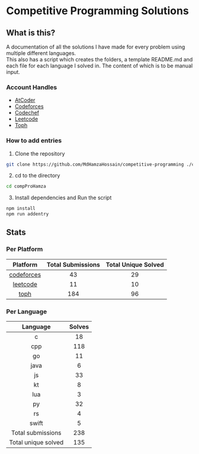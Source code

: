# Competitive Programming Solutions

## What is this?

A documentation of all the solutions I have made for every problem using multiple different languages.\
This also has a script which creates the folders, a template README.md and each file for each language I solved in. The content of which is to be manual input.

### Account Handles

- [AtCoder](https://atcoder.jp/users/HamzaHossain)
- [Codeforces](https://codeforces.com/profile/hamzahossain)
- [Codechef](https://www.codechef.com/users/hamzahossain)
- [Leetcode](https://leetcode.com/u/hamzahossain/)
- [Toph](https://toph.co/u/hamzahossain)

### How to add entries

1. Clone the repository

```bash
git clone https://github.com/MdHamzaHossain/competitive-programming ./compProHamza
```

2. cd to the directory

```sh
cd compProHamza
```

3. Install dependencies and Run the script

```sh
npm install
npm run addentry
```

## Stats

### Per Platform

|               Platform              | Total Submissions | Total Unique Solved |
| :---------------------------------: | :---------------: | :-----------------: |
| [codeforces](<./solves/codeforces>) |         43        |          29         |
|   [leetcode](<./solves/leetcode>)   |         11        |          10         |
|       [toph](<./solves/toph>)       |        184        |          96         |

### Per Language

|       Language      | Solves |
| :-----------------: | :----: |
|          c          |   18   |
|         cpp         |   118  |
|          go         |   11   |
|         java        |    6   |
|          js         |   33   |
|          kt         |    8   |
|         lua         |    3   |
|          py         |   32   |
|          rs         |    4   |
|        swift        |    5   |
|  Total submissions  |   238  |
| Total unique solved |   135  |
